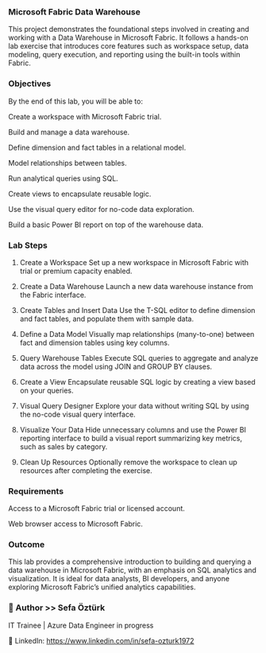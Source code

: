 ### Microsoft Fabric Data Warehouse 
This project demonstrates the foundational steps involved in creating and working with a Data Warehouse in Microsoft Fabric. It follows a hands-on lab exercise that introduces core features such as workspace setup, data modeling, query execution, and reporting using the built-in tools within Fabric.

### Objectives
By the end of this lab, you will be able to:

Create a workspace with Microsoft Fabric trial.

Build and manage a data warehouse.

Define dimension and fact tables in a relational model.

Model relationships between tables.

Run analytical queries using SQL.

Create views to encapsulate reusable logic.

Use the visual query editor for no-code data exploration.

Build a basic Power BI report on top of the warehouse data.

### Lab Steps
1. Create a Workspace
Set up a new workspace in Microsoft Fabric with trial or premium capacity enabled.

2. Create a Data Warehouse
Launch a new data warehouse instance from the Fabric interface.

3. Create Tables and Insert Data
Use the T-SQL editor to define dimension and fact tables, and populate them with sample data.

4. Define a Data Model
Visually map relationships (many-to-one) between fact and dimension tables using key columns.

5. Query Warehouse Tables
Execute SQL queries to aggregate and analyze data across the model using JOIN and GROUP BY clauses.

6. Create a View
Encapsulate reusable SQL logic by creating a view based on your queries.

7. Visual Query Designer
Explore your data without writing SQL by using the no-code visual query interface.

8. Visualize Your Data
Hide unnecessary columns and use the Power BI reporting interface to build a visual report summarizing key metrics, such as sales by category.

9. Clean Up Resources
Optionally remove the workspace to clean up resources after completing the exercise.

### Requirements
Access to a Microsoft Fabric trial or licensed account.

Web browser access to Microsoft Fabric.

### Outcome
This lab provides a comprehensive introduction to building and querying a data warehouse in Microsoft Fabric, with an emphasis on SQL analytics and visualization. It is ideal for data analysts, BI developers, and anyone exploring Microsoft Fabric’s unified analytics capabilities.

### 👤 Author >> Sefa Öztürk
IT Trainee | Azure Data Engineer in progress

📇 LinkedIn: https://www.linkedin.com/in/sefa-ozturk1972
